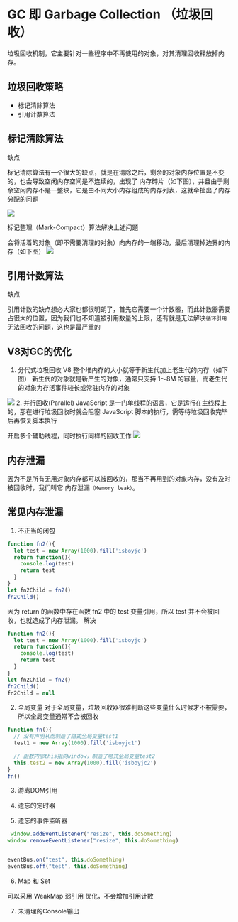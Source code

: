 # GC 即 Garbage Collection （垃圾回收）

垃圾回收机制，它主要针对一些程序中不再使用的对象，对其清理回收释放掉内存。

垃圾回收策略
---
* 标记清除算法
* 引用计数算法

## 标记清除算法

缺点

标记清除算法有一个很大的缺点，就是在清除之后，剩余的对象内存位置是不变的，也会导致空闲内存空间是不连续的，出现了 内存碎片（如下图），并且由于剩余空闲内存不是一整块，它是由不同大小内存组成的内存列表，这就牵扯出了内存分配的问题

<img src='https://p3-juejin.byteimg.com/tos-cn-i-k3u1fbpfcp/12247ac3d8f249a5ab85b9b40ba1147b~tplv-k3u1fbpfcp-zoom-in-crop-mark:3024:0:0:0.awebp'>

标记整理（Mark-Compact）算法解决上述问题

会将活着的对象（即不需要清理的对象）向内存的一端移动，最后清理掉边界的内存（如下图）
<img src='https://p3-juejin.byteimg.com/tos-cn-i-k3u1fbpfcp/c04b0a5a40084e0ba4550500c57f2270~tplv-k3u1fbpfcp-zoom-in-crop-mark:3024:0:0:0.awebp'>


## 引用计数算法


缺点

引用计数的缺点想必大家也都很明朗了，首先它需要一个计数器，而此计数器需要占很大的位置，因为我们也不知道被引用数量的上限，还有就是无法解决`循环引用`无法回收的问题，这也是最严重的



V8对GC的优化
---

1. 分代式垃圾回收
V8 整个堆内存的大小就等于新生代加上老生代的内存（如下图）
新生代的对象就是新产生的对象，通常只支持 1～8M 的容量，而老生代的对象为存活事件较长或常驻内存的对象
<img src='https://p3-juejin.byteimg.com/tos-cn-i-k3u1fbpfcp/abae5b06648a40d2aaa453b5d8a83939~tplv-k3u1fbpfcp-zoom-in-crop-mark:3024:0:0:0.awebp'>
2. 并行回收(Parallel)
JavaScript 是一门单线程的语言，它是运行在主线程上的，那在进行垃圾回收时就会阻塞 JavaScript 脚本的执行，需等待垃圾回收完毕后再恢复脚本执行

开启多个辅助线程，同时执行同样的回收工作
<img src='https://p3-juejin.byteimg.com/tos-cn-i-k3u1fbpfcp/f0eef6c0d3bd49659a564fe698d17f43~tplv-k3u1fbpfcp-zoom-in-crop-mark:3024:0:0:0.awebp'>





内存泄漏
---
因为不是所有无用对象内存都可以被回收的，那当不再用到的对象内存，没有及时被回收时，我们叫它 内存泄漏`（Memory leak）`。



常见内存泄漏
---
1. 不正当的闭包
```js
function fn2(){
  let test = new Array(1000).fill('isboyjc')
  return function(){
    console.log(test)
    return test
  }
}
let fn2Child = fn2()
fn2Child()
```
因为 return 的函数中存在函数 fn2 中的 test 变量引用，所以 test 并不会被回收，也就造成了内存泄漏。
解决
```js
function fn2(){
  let test = new Array(1000).fill('isboyjc')
  return function(){
    console.log(test)
    return test
  }
}
let fn2Child = fn2()
fn2Child()
fn2Child = null
```
2. 全局变量
对于全局变量，垃圾回收器很难判断这些变量什么时候才不被需要，所以全局变量通常不会被回收
```js
function fn(){
  // 没有声明从而制造了隐式全局变量test1
  test1 = new Array(1000).fill('isboyjc1')
  
  // 函数内部this指向window，制造了隐式全局变量test2
  this.test2 = new Array(1000).fill('isboyjc2')
}
fn()
```
3. 游离DOM引用

4. 遗忘的定时器

5. 遗忘的事件监听器
```js
 window.addEventListener("resize", this.doSomething)
window.removeEventListener("resize", this.doSomething)


eventBus.on("test", this.doSomething)
eventBus.off("test", this.doSomething)
```

6. Map 和 Set

可以采用 WeakMap 弱引用 优化，不会增加引用计数

7. 未清理的Console输出
 